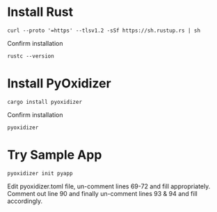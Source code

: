 # Install Rust

```curl --proto '=https' --tlsv1.2 -sSf https://sh.rustup.rs | sh```

Confirm installation

```rustc --version```

# Install PyOxidizer

```cargo install pyoxidizer```

Confirm installation

```pyoxidizer```

# Try Sample App

```pyoxidizer init pyapp```

Edit pyoxidizer.toml file, un-comment lines 69-72 and fill appropriately.
Comment out line 90 and finally un-comment lines 93 & 94 and fill accordingly.